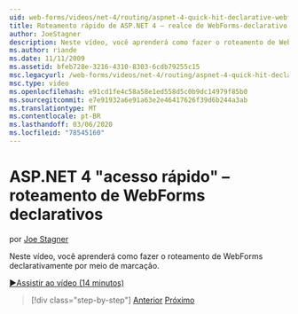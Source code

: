 ```yaml
---
uid: web-forms/videos/net-4/routing/aspnet-4-quick-hit-declarative-webforms-routing
title: Roteamento rápido de ASP.NET 4 – realce de WebForms-declarativo
author: JoeStagner
description: Neste vídeo, você aprenderá como fazer o roteamento de WebForms declarativamente por meio de marcação.
ms.author: riande
ms.date: 11/11/2009
ms.assetid: bfeb728e-3216-4310-8303-6cdb79255c15
msc.legacyurl: /web-forms/videos/net-4/routing/aspnet-4-quick-hit-declarative-webforms-routing
msc.type: video
ms.openlocfilehash: e91cd1fe4c58a58e1ed558d5c0b9dc14979f85b0
ms.sourcegitcommit: e7e91932a6e91a63e2e46417626f39d6b244a3ab
ms.translationtype: MT
ms.contentlocale: pt-BR
ms.lasthandoff: 03/06/2020
ms.locfileid: "78545160"
---
```

# <a name="aspnet-4-quick-hit---declarative-webforms-routing"></a>ASP.NET 4 "acesso rápido" – roteamento de WebForms declarativos

por [Joe Stagner](https://github.com/JoeStagner)

Neste vídeo, você aprenderá como fazer o roteamento de WebForms declarativamente por meio de marcação. 

[&#9654;Assistir ao vídeo (14 minutos)](https://channel9.msdn.com/Blogs/ASP-NET-Site-Videos/aspnet-4-quick-hit-declarative-webforms-routing)

> [!div class="step-by-step"]
> [Anterior](aspnet-4-quick-hit-imperative-webforms-routing.md)
> [Próximo](aspnet-4-quick-hit-outbound-webforms-routing.md)
